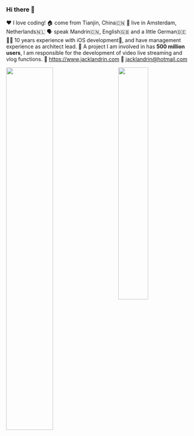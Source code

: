 ### Hi there 👋


❤️ I love coding!
🏠 come from Tianjin, China🇨🇳
📍 live in Amsterdam, Netherlands🇳🇱
🗣 speak Mandrin🇨🇳, English🇬🇧 and a little German🇩🇪
👨‍💻 10 years experience with iOS development📱, and have management experience as architect lead.
👥 A project I am involved in has **500 million users**, I am responsible for the development of video live streaming and vlog functions.
📝 https://www.jacklandrin.com
📧 jacklandrin@hotmail.com


<img align="left" src='https://github-readme-stats.vercel.app/api?username=jacklandrin&show_icons=true&icon_color=FFAC46&title_color=FFAC46&text_color=718096&bg_color=ffffff&hide_title=false' width="50%"/>

<img align="right" src="https://github-readme-stats.vercel.app/api/top-langs/?username=jacklandrin&hide=CSS,shell" width="40%"/>
